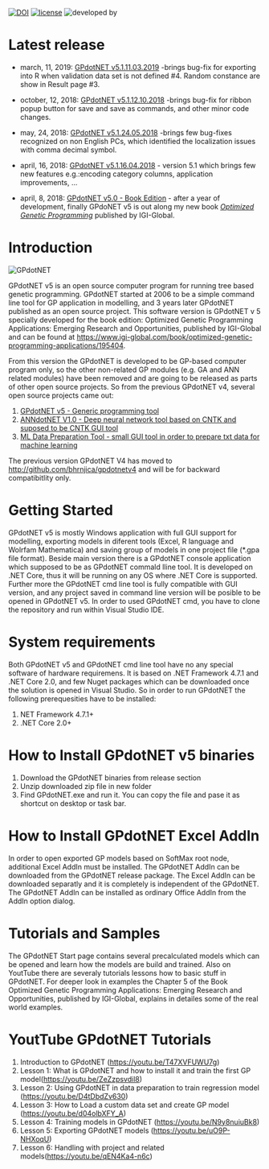 [![DOI](https://zenodo.org/badge/126142815.svg)](https://zenodo.org/badge/latestdoi/126142815)
[![license](https://img.shields.io/github/license/mashape/apistatus.svg?maxAge=2592000)](https://github.com/bhrnjica/gpdotnet/blob/master/license.md)
![developed by](https://avatars3.githubusercontent.com/u/12556447?s=75&u=f2cd3be70373c9654b9d53a4f69ddfd7a8ed6596&v=4=)
# Latest release

* march, 11, 2019: [GPdotNET v5.1.11.03.2019](https://github.com/bhrnjica/gpdotnet/releases/tag/v5.1.11.03.2019) -brings bug-fix for exporting into R when validation data set is not defined #4. Random constance are show in Result page #3. 

* october, 12, 2018: [GPdotNET v5.1.12.10.2018](https://github.com/bhrnjica/gpdotnet/releases/tag/v5.1.12.10.2018) -brings bug-fix for ribbon popup button for save and save as commands, and other minor code changes. 

* may, 24, 2018: [GPdotNET v5.1.24.05.2018](https://github.com/bhrnjica/gpdotnet/releases/tag/v5.1.24.05.2018) -brings few bug-fixes recognized on non English PCs, which identified the localization issues with comma decimal symbol. 

* april, 16, 2018: [GPdotNET v5.1.16.04.2018](https://github.com/bhrnjica/gpdotnet/releases/tag/v5.1) - version 5.1 which brings few new features e.g.:encoding category columns, application improvements, ...

* april, 8, 2018: [GPdotNET v5.0 - Book Edition](https://github.com/bhrnjica/gpdotnet/releases/tag/BookRelease) - after a year of development, finally GPdoNET v5 is out along my new book [*Optimized Genetic Programming*](https://www.igi-global.com/book/optimized-genetic-programming-applications/195404) published by IGI-Global.

# Introduction
![GPdotNET](https://github.com/bhrnjica/gpdotnet/blob/master/Net/GPdotNET.Wnd.App/Images/gpLogo_start2.png)

GPdotNET v5 is an open source computer program for running tree based genetic programming. GPdotNET started at 2006 to be a simple command line tool for GP application in modelling, and 3 years later GPdotNET published as an open source project. 
This software version is GPdotNET v 5 specially developed for the book edition: Optimized Genetic Programming Applications: Emerging Research and Opportunities, published by IGI-Global and can be found at https://www.igi-global.com/book/optimized-genetic-programming-applications/195404. 

From this version the GPdotNET is developed to be GP-based computer program only, so the other non-related GP modules (e.g. GA and ANN related modules) have been removed and are going to be released as parts of other open source projects. So from the previous GPdotNET v4, several open source projects came out:

1. [GPdotNET v5 - Generic programming tool](http://github.com/bhrnjica/gpdotnet)
2. [ANNdotNET V1.0 - Deep neural network tool based on CNTK and suposed to be CNTK GUI tool](http://github.com/bhrnjica/anndotnet)
3. [ML Data Preparation Tool - small GUI tool in order to prepare txt data for machine learning](http://github.com/bhrnjica/mldatapreparationtool)

The previous version GPdotNET V4 has moved to http://github.com/bhrnjica/gpdotnetv4 and will be for backward compatibitlity only. 
 

# Getting Started
GPdotNET v5 is mostly Windows application with full GUI support for modelling, exporting models in diferent tools (Excel, R language and Wolrfam Mathematica) and saving group of models in one project file (*.gpa file format). Beside main version there is a GPdotNET console application which supposed to be as GPdotNET commald lline tool. It is developed on .NET Core, thus it will be running on any OS where .NET Core is supported. Further more the GPdotNET cmd line tool is fully compatible with GUI version, and any project saved in command line version will be posible to be opened in GPdotNET v5. In order to used GPdotNET cmd, you have to clone the repository and run within Visual Studio IDE.

# System requirements
Both GPdotNET v5 and GPdotNET cmd line tool have no any special software of hardware requiremens. It is based on .NET Framework 4.7.1 and .NET Core 2.0, and few Nuget packages which can be downloaded once the solution is opened in Visual Studio.
So in order to run GPdotNET the following prerequesities have to be installed:

1. NET Framework 4.7.1+
2. .NET Core 2.0+

# How to Install GPdotNET v5 binaries

1. Download the GPdotNET binaries from release section
2. Unzip downloaded zip file in new folder
3. Find GPdotNET.exe and run it. You can copy the file and pase it as shortcut on desktop or task bar.

# How to Install GPdotNET Excel AddIn
In order to open exported GP models based on SoftMax root node, additional Excel AddIn must be installed. The GPdotNET AddIn can be downloaded from the GPdotNET release package. The Excel AddIn can be downloaded separatly and it is completely is independent of the GPdotNET. The GPdotNET AddIn can be installed as ordinary Office AddIn from the AddIn option dialog.

# Tutorials and Samples
The GPdotNET Start page contains several precalculated models which can be opened and learn how the models are build and trained. Also on YoutTube there are severaly tutorials lessons how to basic stuff in GPdotNET. For deeper look in examples the Chapter 5 of the Book Optimized Genetic Programming Applications: Emerging Research and Opportunities, published by IGI-Global, explains in detailes some of the real world examples.

# YoutTube GPdotNET Tutorials
1. Introduction to GPdotNET (https://youtu.be/T47XVFUWU7g)
2. Lesson 1: What is GPdotNET and how to install it and train the first GP model(https://youtu.be/ZeZzpsvdil8)
3. Lesson 2: Using GPdotNET in data preparation to train regression model (https://youtu.be/D4tDbdZv630) 
4. Lesson 3: How to Load a custom data set and create GP model (https://youtu.be/d04olbXFY_A)
5. Lesson 4: Training models in GPdotNET (https://youtu.be/N9y8nuiuBk8)
6. Lesson 5: Exporting GPdotNET models (https://youtu.be/uO9P-NHXoqU)
7. Lesson 6: Handling with project and related models(https://youtu.be/qEN4Ka4-n6c) 

